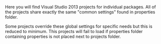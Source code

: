 Here you will find Visual Studio 2013 projects for individual packages.
All of the projects share exactly the same "common settings" found in properties folder.

Some projects override these global settings for specific needs but this is reduced to minimum.
This projects will fail to load if properties folder containing properties
is not placed next to projects folder.
